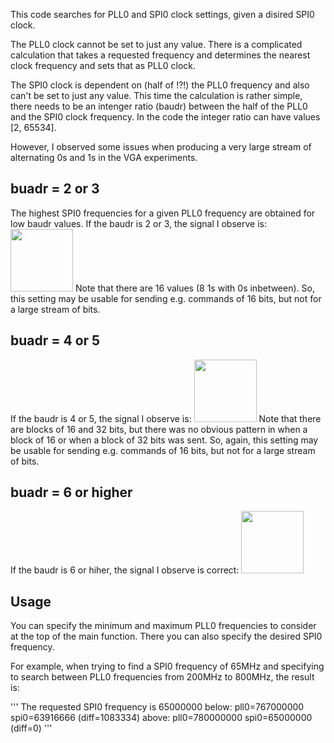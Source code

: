 
This code searches for PLL0 and SPI0 clock settings, given a disired SPI0 clock.

The PLL0 clock cannot be set to just any value. There is a complicated calculation that takes a requested frequency and determines the nearest clock frequency and sets that as PLL0 clock.

The SPI0 clock is dependent on (half of !?!) the PLL0 frequency and also can't be set to just any value. This time the calculation is rather simple, there needs to be an intenger ratio (baudr) between the half of the PLL0 and the SPI0 clock frequency. In the code the integer ratio can have values [2, 65534]. 

However, I observed some issues when producing a very large stream of alternating 0s and 1s in the VGA experiments.

## buadr = 2 or 3

The highest SPI0 frequencies for a given PLL0 frequency are obtained for low baudr values. If the baudr is 2 or 3, the signal I observe is:
<img src="https://github.com/GitJer/Some-Sipeed-MAIX-GO-k210-stuff/blob/master/baudr_2_3.bmp" width="100">
Note that there are 16 values (8 1s with 0s inbetween). So, this setting may be usable for sending e.g. commands of 16 bits, but not for a large stream of bits.


## buadr = 4 or 5

If the baudr is 4 or 5, the signal I observe is:
<img src="https://github.com/GitJer/Some-Sipeed-MAIX-GO-k210-stuff/blob/master/baudr_4_5.bmp" width="100">
Note that there are blocks of 16 and 32 bits, but there was no obvious pattern in when a block of 16 or when a block of 32 bits was sent. So, again, this setting may be usable for sending e.g. commands of 16 bits, but not for a large stream of bits.


## buadr = 6 or higher

If the baudr is 6 or hiher, the signal I observe is correct:
<img src="https://github.com/GitJer/Some-Sipeed-MAIX-GO-k210-stuff/blob/master/baudr_6_and_further.bmp" width="100">

## Usage
You can specify the minimum and maximum PLL0 frequencies to consider at the top of the main function. There you can also specify the desired SPI0 frequency. 

For example, when trying to find a SPI0 frequency of 65MHz and specifying to search between PLL0 frequencies from 200MHz to 800MHz, the result is:

'''
The requested SPI0 frequency is 65000000
below: pll0=767000000 spi0=63916666 (diff=1083334)
above: pll0=780000000 spi0=65000000 (diff=0)
'''

